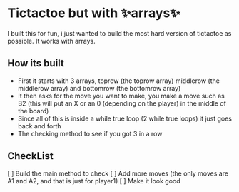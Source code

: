 # Tictactoe but with ✨arrays✨
I built this for fun, i just wanted to build the most hard version of tictactoe as possible. It works with arrays.
## How its built
- First it starts with 3 arrays, toprow (the toprow array) middlerow (the middlerow array) and bottomrow (the bottomrow array)
- It then asks for the move you want to make, you make a move such as B2 (this will put an X or an 0 (depending on the player) in the middle of the board)
- Since all of this is inside a while true loop (2 while true loops) it just goes back and forth
- The checking method to see if you got 3 in a row
## CheckList

[ ] Build the main method to check
[ ] Add more moves (the only moves are A1 and A2, and that is just for player1)
[ ] Make it look good
